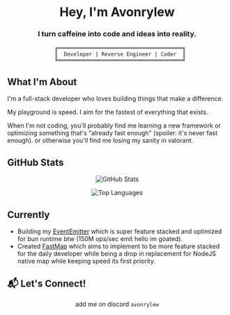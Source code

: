 <div align="center">

# Hey, I'm Avonrylew

### I turn caffeine into code and ideas into reality.

```ascii
  ╔════════════════════════════════════════╗
  ║  Developer | Reverse Engineer | Coder  ║
  ╚════════════════════════════════════════╝
```
</div>

## What I'm About

I'm a full-stack developer who loves building things that make a difference. 

My playground is speed. I aim for the fastest of everything that exists.

When I'm not coding, you'll probably find me learning a new framework or optimizing something that's "already fast enough" (spoiler: it's never fast enough). or otherwise you'll find me losing my sanity in valorant.

## GitHub Stats

<div align="center">

![GitHub Stats](https://github-readme-stats.vercel.app/api?username=avonrylew&show_icons=true&theme=radical&hide_border=true&count_private=true&bg_color=0D1117&title_color=58A6FF&icon_color=1F6FEB&text_color=C9D1D9)

![Top Languages](https://github-readme-stats.vercel.app/api/top-langs/?username=avonrylew&layout=compact&theme=radical&hide_border=true&bg_color=0D1117&title_color=58A6FF&text_color=C9D1D9)

</div>

## Currently

- Building my [EventEmitter](https://github.com/avonrylew/events) which is super feature stacked and optimized for bun runtime btw (150M ops/sec emit hello im goated).
- Created [FastMap](https://github.com/avonrylew/fastmap) which aims to implement to be more feature stacked for the daily developer while being a drop in replacement for NodeJS native map while keeping speed its first priority.


## 📬 Let's Connect!

<div align="center">
add me on discord <code>avonrylew</code>
</div>
